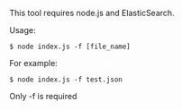 This tool requires node.js and ElasticSearch.

Usage: 

``$ node index.js -f [file_name]``

For example: 

``$ node index.js -f test.json``

Only -f is required

